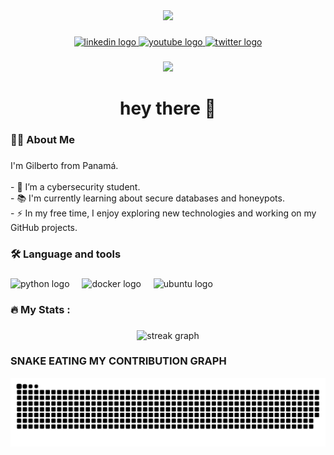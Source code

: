 <div align="center">
  <img height="150" src="https://i.pinimg.com/originals/f8/6c/6c/f86c6ccdf99c1931ee93f4773f08b7f5.jpg"  />
</div>

###

<div align="center">
  <a href="https://www.linkedin.com/in/tu-perfil-linkedin">
    <img src="https://img.shields.io/static/v1?message=LinkedIn&logo=linkedin&label=&color=0077B5&logoColor=white&labelColor=&style=for-the-badge" height="25" alt="linkedin logo"  />
  </a>
  <a href="https://www.youtube.com/tu-canal-youtube">
    <img src="https://img.shields.io/static/v1?message=Youtube&logo=youtube&label=&color=FF0000&logoColor=white&labelColor=&style=for-the-badge" height="25" alt="youtube logo"  />
  </a>
  <a href="https://twitter.com/tu-perfil-twitter">
    <img src="https://img.shields.io/static/v1?message=Twitter&logo=twitter&label=&color=1DA1F2&logoColor=white&labelColor=&style=for-the-badge" height="25" alt="twitter logo"  />
  </a>
</div>

###

<div align="center">
  <img src="https://visitor-badge.laobi.icu/badge?page_id=Gar1695.Gar1695&"  />
</div>

###

<h1 align="center">hey there 👋</h1>

###

<h3 align="left">👩‍💻  About Me</h3>

###

<p align="left">I'm Gilberto from Panamá.<br><br>- 🔭 I’m a cybersecurity student.<br>- 📚 I'm currently learning about secure databases and honeypots.<br>- ⚡ In my free time, I enjoy exploring new technologies and working on my GitHub projects.</p>

###

<h3 align="left">🛠 Language and tools</h3>

###

<div align="left">
  <img src="https://cdn.jsdelivr.net/gh/devicons/devicon/icons/python/python-original.svg" height="40" alt="python logo"  />
  <img width="12" />
  <img src="https://cdn.jsdelivr.net/gh/devicons/devicon/icons/docker/docker-plain-wordmark.svg" height="40" alt="docker logo"  />
  <img width="12" />
  <img src="https://cdn.jsdelivr.net/gh/devicons/devicon/icons/ubuntu/ubuntu-plain.svg" height="40" alt="ubuntu logo"  />
</div>


###

<h3 align="left">🔥   My Stats :</h3>

###

<div align="center">
  <img src="https://streak-stats.demolab.com?user=Gar1695&locale=en&mode=daily&theme=dark&hide_border=false&border_radius=5&order=3" height="220" alt="streak graph"  />
</div>

### SNAKE EATING MY CONTRIBUTION GRAPH

![snake_gif](https://github.com/Gar1695/Gar1695/blob/output/snake.svg)
###
